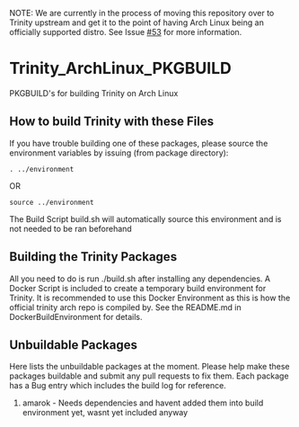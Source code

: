 NOTE: We are currently in the process of moving this repository over to Trinity upstream and get it to the point of having 
Arch Linux being an officially supported distro. See Issue [#53](https://github.com/michael-manley/Trinity_ArchLinux_PKGBUILD/issues/53) for more information.

# Trinity_ArchLinux_PKGBUILD
PKGBUILD's for building Trinity on Arch Linux

## How to build Trinity with these Files
If you have trouble building one of these packages,
please source the environment variables by issuing (from package directory):
```
. ../environment
```
OR
```
source ../environment
```

The Build Script build.sh will automatically source this environment and is not needed to be ran beforehand

## Building the Trinity Packages
All you need to do is run ./build.sh after installing any dependencies. A Docker Script is included to create
a temporary build environment for Trinity. It is recommended to use this Docker Environment as this is how
the official trinity arch repo is compiled by. See the README.md in DockerBuildEnvironment for details.

## Unbuildable Packages
Here lists the unbuildable packages at the moment. Please help make these packages buildable and submit any pull
requests to fix them. Each package has a Bug entry which includes the build log for reference.

1. amarok - Needs dependencies and havent added them into build environment yet, wasnt yet included anyway
